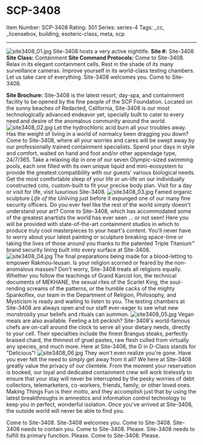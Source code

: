 # SCP-3408
Item Number: SCP-3408
Rating: 301
Series: series-4
Tags: _cc, _licensebox, building, esoteric-class, meta, scp

---

![site3408_01.jpg](https://scp-wiki.wdfiles.com/local--files/scp-3408/site3408_01.jpg)
Site-3408 hosts a very active nightlife.
**Site #:** Site-3408
**Site Class:** Containment
**Site Command Protocols:** Come to Site-3408. Relax in its elegant containment cells. Rest in the shade of its many surveillance cameras. Improve yourself in its world-class testing chambers. Let us take care of everything. Site-3408 welcomes you. Come to Site-3408.
  
**Site Brochure:** Site-3408 is the latest resort, day-spa, and containment facility to be opened by the fine people of the SCP Foundation. Located on the sunny beaches of Redacted, California, Site-3408 is our most technologically advanced endeavor yet, specially built to cater to every need and desire of the anomalous community around the world.
![site3408_02.jpg](https://scp-wiki.wdfiles.com/local--files/scp-3408/site3408_02.jpg)
Let the hydrochloric acid burn all your troubles away.
Has the weight of living in a world of normalcy been dragging you down? Come to Site-3408, where all your worries and cares will be swept away by our professionally trained containment specialists. Spend your days in style and comfort, waited on hand and foot and/or other appendage type, 24/7/365. Take a relaxing dip in one of our seven Olympic-sized swimming pools, each one filled with its own unique liquid and mini-ecosystem to provide the greatest compatibility with our guests' various biological needs. Get the most comfortable sleep of your life or un-life on our individually constructed cots, custom-built to fit your precise body plan. Visit for a day or visit for life, visit luxurious Site-3408.
![site3408_03.jpg](https://scp-wiki.wdfiles.com/local--files/scp-3408/site3408_03.jpg)
Famed organic sculpture _Life of the Unliving_ just before it expunged one of our many fine security officers.
Do you ever feel like the rest of the world simply doesn't understand your art? Come to Site-3408, which has accommodated some of the greatest anartists the world has ever seen … or not seen! Here you will be provided with state-of-the-art containment studios in which to produce truly cool masterpieces to your heart's content. You'll never have to worry about your latest painting or sculpture breaking space-time or taking the lives of those around you thanks to the patented Triple Titanium™ brand security lining built into every surface at Site-3408.
![site3408_04.jpg](https://scp-wiki.wdfiles.com/local--files/scp-3408/site3408_04.jpg)
The final preparations being made for a blood-letting to empower Rakmou-leusan.
Is your religion scorned or feared by the non-anomalous masses? Don't worry, Site-3408 treats all religions equally. Whether you follow the teachings of Grand Karcist Ion, the technical documents of MEKHANE, the sexual rites of the Scarlet King, the soul-rending screams of the patterns, or the humble cacks of the mighty Spankoflex, our team in the Department of Religion, Philosophy, and Mysticism is ready and waiting to listen to you. The testing chambers at Site-3408 are always open and our staff ever-eager to see what new monstrosity your beliefs and rituals can summon.
![site3408_05.jpg](https://scp-wiki.wdfiles.com/local--files/scp-3408/site3408_05.jpg)
Vegan meals are also available.
Feeling a bit peckish? Site-3408's world-famous chefs are on-call around the clock to serve all your dietary needs, directly to your cell. Their specialties include the finest Brangus steaks, perfectly braised chard, the thinnest of gruel pastes, raw flesh culled from virtually any species, and much more. Here at Site-3408, the D in D-Class stands for "Delicious"!
![site3408_06.jpg](https://scp-wiki.wdfiles.com/local--files/scp-3408/site3408_06.jpg)
They won't even realize you're gone.
Have you ever felt the need to simply get away from it all? We here at Site-3408 greatly value the privacy of our clientele. From the moment your reservation is booked, our loyal and dedicated containment crew will work tirelessly to ensure that your stay will never be interrupted by the pesky worries of debt collectors, telemarketers, co-workers, friends, family, or other loved ones. Making Things Fun is their motto, and they accomplish just that by using the latest breakthroughs in amnestics and information control technology to keep you in perfect, wonderful isolation. Once you've arrived at Site-3408, the outside world will never be able to find you.
  
Come to Site-3408. Site-3408 welcomes you.
Come to Site-3408. Site-3408 needs to contain you.
Come to Site-3408. Please.
Site-3408 needs to fulfill its primary function.
Please.
Come to Site-3408.
Please.